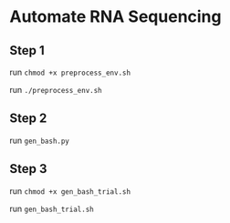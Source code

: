 # Automate RNA Sequencing

## Step 1
run `chmod +x preprocess_env.sh`

run `./preprocess_env.sh`

## Step 2
run `gen_bash.py`

## Step 3
run `chmod +x gen_bash_trial.sh`

run `gen_bash_trial.sh`
